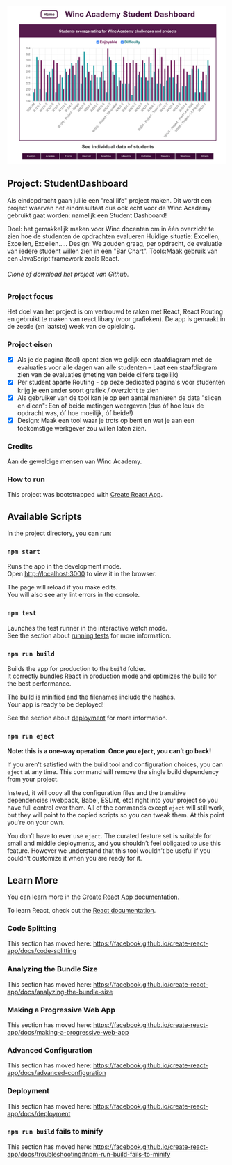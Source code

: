 ![Demo](./src/Screenshot.png)

## Project: StudentDashboard
Als eindopdracht gaan jullie een "real life" project maken. Dit wordt een project waarvan het eindresultaat dus ook echt voor de Winc Academy gebruikt gaat worden: namelijk een Student Dashboard! 

Doel: het gemakkelijk maken voor Winc docenten om in één overzicht te zien hoe de studenten de opdrachten evalueren
Huidige situatie: Excellen, Excellen, Excellen..... 
Design: We zouden graag, per opdracht, de evaluatie van iedere student willen zien in een "Bar Chart".
Tools:Maak gebruik van een JavaScript framework zoals React.

###### Clone of download het project van Github. 

### Project focus
Het doel van het project is om vertrouwd te raken met React, React Routing en gebruikt te maken van react libary (voor grafieken). De app is gemaakt in de zesde (en laatste) week van de opleiding. 

### Project eisen
- [x] Als je de pagina (tool) opent zien we gelijk een staafdiagram met de evaluaties voor alle dagen van alle studenten – Laat een staafdiagram zien van de evaluaties (meting van beide cijfers tegelijk)
- [x] Per student aparte Routing - op deze dedicated pagina's voor studenten krijg je een ander soort grafiek / overzicht te zien
- [x] Als gebruiker van de tool kan je op een aantal manieren de data "slicen en dicen": Een of beide metingen weergeven (dus óf hoe leuk de opdracht was, óf hoe moeilijk, óf beide!)
 - [x] Design: Maak een tool waar je trots op bent en wat je aan een toekomstige werkgever zou willen laten zien.

### Credits
Aan de geweldige mensen van Winc Academy.

### How to run
This project was bootstrapped with [Create React App](https://github.com/facebook/create-react-app).

## Available Scripts

In the project directory, you can run:

### `npm start`

Runs the app in the development mode.<br />
Open [http://localhost:3000](http://localhost:3000) to view it in the browser.

The page will reload if you make edits.<br />
You will also see any lint errors in the console.

### `npm test`

Launches the test runner in the interactive watch mode.<br />
See the section about [running tests](https://facebook.github.io/create-react-app/docs/running-tests) for more information.

### `npm run build`

Builds the app for production to the `build` folder.<br />
It correctly bundles React in production mode and optimizes the build for the best performance.

The build is minified and the filenames include the hashes.<br />
Your app is ready to be deployed!

See the section about [deployment](https://facebook.github.io/create-react-app/docs/deployment) for more information.

### `npm run eject`

**Note: this is a one-way operation. Once you `eject`, you can’t go back!**

If you aren’t satisfied with the build tool and configuration choices, you can `eject` at any time. This command will remove the single build dependency from your project.

Instead, it will copy all the configuration files and the transitive dependencies (webpack, Babel, ESLint, etc) right into your project so you have full control over them. All of the commands except `eject` will still work, but they will point to the copied scripts so you can tweak them. At this point you’re on your own.

You don’t have to ever use `eject`. The curated feature set is suitable for small and middle deployments, and you shouldn’t feel obligated to use this feature. However we understand that this tool wouldn’t be useful if you couldn’t customize it when you are ready for it.

## Learn More

You can learn more in the [Create React App documentation](https://facebook.github.io/create-react-app/docs/getting-started).

To learn React, check out the [React documentation](https://reactjs.org/).

### Code Splitting

This section has moved here: https://facebook.github.io/create-react-app/docs/code-splitting

### Analyzing the Bundle Size

This section has moved here: https://facebook.github.io/create-react-app/docs/analyzing-the-bundle-size

### Making a Progressive Web App

This section has moved here: https://facebook.github.io/create-react-app/docs/making-a-progressive-web-app

### Advanced Configuration

This section has moved here: https://facebook.github.io/create-react-app/docs/advanced-configuration

### Deployment

This section has moved here: https://facebook.github.io/create-react-app/docs/deployment

### `npm run build` fails to minify

This section has moved here: https://facebook.github.io/create-react-app/docs/troubleshooting#npm-run-build-fails-to-minify
